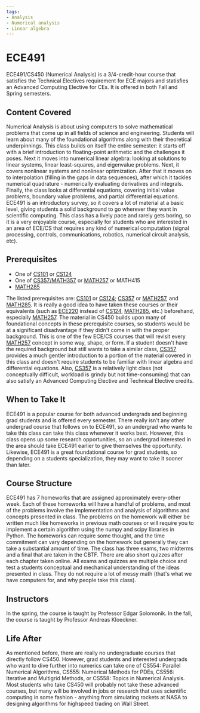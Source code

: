 ```yaml
---
tags:
- Analysis
- Numerical analysis
- Linear algebra
---
```


# ECE491

ECE491/CS450 (Numerical Analysis) is a 3/4-credit-hour course that satisfies the Technical Electives requirement for ECE majors and statisfies an Advanced Computing Elective for CEs. It is offered in both Fall and Spring semesters.

## Content Covered

Numerical Analysis is about using computers to solve mathematical problems that come up in all fields of science and engineering. Students will learn about many of the foundational algorithms along with their theoretical underpinnings. This class builds on itself the entire semester: it starts off with a brief introduction to floating-point arithmetic and the challenges it poses. Next it moves into numerical linear algebra: looking at solutions to linear systems, linear least-squares, and eigenvalue problems. Next, it covers nonlinear systems and nonlinear optimization. After that it moves on to interpolation (filling in the gaps in data sequences), after which it tackles numerical quadrature - numerically evaluating derivatives and integrals. Finally, the class looks at differential equations, covering initial value problems, boundary value problems, and partial differential equations. ECE491 is an introductory survey, so it covers a lot of material at a basic level, giving students a solid background to go wherever they want in scientific computing. This class has a lively pace and rarely gets boring, so it is a very enjoyable course, especially for students who are interested in an area of ECE/CS that requires any kind of numerical computation (signal processing, controls, communications, robotics, numerical circuit analysis, etc).

## Prerequisites

- One of [CS101](../CS%20Course%20Offerings/CS101.md) or [CS124](../CS%20Course%20Offerings/CS124.md)
- One of [CS357/MATH357](../CS%20Course%20Offerings/CS357.md) or [MATH257](../MATH%20Course%20Offerings/MATH257.md) or MATH415
- [MATH285](../MATH%20Course%20Offerings/MATH285.md)

The listed prerequisites are: [CS101](../CS%20Course%20Offerings/CS101.md) or [CS124](../CS%20Course%20Offerings/CS124.md); [CS357](../CS%20Course%20Offerings/CS357.md) or [MATH257](../MATH%20Course%20Offerings/MATH257.md), and [MATH285](../MATH%20Course%20Offerings/MATH285.md). It is really a good idea to have taken these courses or their equivalents (such as [ECE220](ECE220.md) instead of [CS124](../CS%20Course%20Offerings/CS124.md), [MATH285](../MATH%20Course%20Offerings/MATH285.md), etc.) beforehand, especially [MATH257](../MATH%20Course%20Offerings/MATH257.md). The material in CS450 builds upon many of foundational concepts in these prerequisite courses, so students would be at a significant disadvantage if they didn't come in with the proper background. This is one of the few ECE/CS courses that will revisit every [MATH257](../MATH%20Course%20Offerings/MATH257.md) concept in some way, shape, or form. If a student doesn't have the required background but still wants to take a similar class, [CS357](../CS%20Course%20Offerings/CS357.md) provides a much gentler introduction to a portion of the material covered in this class and doesn't require students to be familiar with linear algebra and differential equations. Also, [CS357](../CS%20Course%20Offerings/CS357.md) is a relatively light class (not conceptually difficult, workload is grindy but not time-consuming) that can also satisfy an Advanced Computing Elective and Technical Elective credits.


## When to Take It

ECE491 is a popular course for both advanced undergrads and beginning grad students and is offered every semester. There really isn't any other undergrad course that follows on to ECE491, so an undergrad who wants to take this class can take this class whenever it works best. However, this class opens up some research opportunities, so an undergrad interested in the area should take ECE491 earlier to give themselves the opportunity. Likewise, ECE491 is a great foundational course for grad students, so depending on a students specialization, they may want to take it sooner than later.

## Course Structure

ECE491 has 7 homeworks that are assigned approximately every-other week. Each of these homeworks will have a handful of problems, and most of the problems involve the implementation and analysis of algorithms and concepts presented in class. The problems on the homework will either be written much like homeworks in previous math courses or will require you to implement a certain algorithm using the numpy and scipy libraries in Python. The homeworks can require some thought, and the time commitment can vary depending on the homework but generally they can take a substantial amount of time. The class has three exams, two midterms and a final that are taken in the CBTF. There are also short quizzes after each chapter taken online. All exams and quizzes are multiple choice and test a students conceptual and mechanical understanding of the ideas presented in class. They do not require a lot of messy math (that's what we have computers for, and why people take this class). 

## Instructors

In the spring, the course is taught by Professor Edgar Solomonik. In the fall, the course is taught by Professor Andreas Kloeckner.

[comment]: # (## Course Tips)

## Life After

As mentioned before, there are really no undergraduate courses that directly follow CS450. However, grad students and interested undergrads who want to dive further into numerics can take one of CS554: Parallel Numerical Algorithms, CS555: Numerical Methods for PDEs, CS556: Iterative and Multigrid Methods, or CS558: Topics in Numerical Analysis. Most students who take CS450 will probably not take these advanced courses, but many will be involved in jobs or research that uses scientific computing in some fashion - anything from simulating rockets at NASA to designing algorithms for highspeed trading on Wall Street.

[comment]: # (## Infamous Topics)